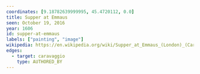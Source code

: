 ```yaml
---
coordinates: [9.18782639999995, 45.4720112, 0.0]
title: Supper at Emmaus
seen: October 19, 2016
year: 1606
id: supper-at-emmaus
labels: ["painting", "image"]
wikipedia: https://en.wikipedia.org/wiki/Supper_at_Emmaus_(London)_(Caravaggio)
edges:
  - target: caravaggio
    type: AUTHORED_BY
---
```

